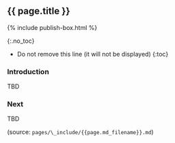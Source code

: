 ## {{ page.title }}
{% include publish-box.html %}

{:.no_toc}

<!-- TOC  the css styling for this is \pages\assets\css\project.css under 'markdown-toc'-->

* Do not remove this line (it will not be displayed)
{:toc}

### Introduction

TBD

### Next

TBD

(source: `pages/\_include/{{page.md_filename}}.md`)